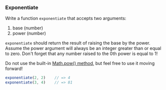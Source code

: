 ### Exponentiate

Write a function `exponentiate` that accepts two arguments:
1. base (number)
2. power (number)

`exponentiate` should return the result of raising the base by the power.
Assume the power argument will always be an integer greater than or equal to zero.
Don't forget that any number raised to the 0th power is equal to 1!

Do not use the built-in [Math.pow() method](https://developer.mozilla.org/en-US/docs/Web/JavaScript/Reference/Global_Objects/Math/pow), but feel free to use it moving forward!

```javascript
exponentiate(2, 2)    // => 4
exponentiate(3, 4)    // => 81
```
